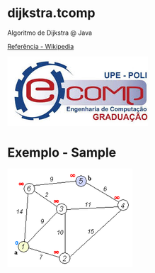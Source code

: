 dijkstra.tcomp
==============

Algoritmo de Dijkstra @ Java

[Referência - Wikipedia](http://pt.wikipedia.org/wiki/Algoritmo_de_Dijkstra)

![alt logo](https://raw.githubusercontent.com/felipebonezi/dijkstra.tcomp/master/resources/ecomp.jpeg)

# Exemplo - Sample #
![alt logo](https://raw.githubusercontent.com/felipebonezi/dijkstra.tcomp/master/resources/dijkstra_algorithm.gif)
